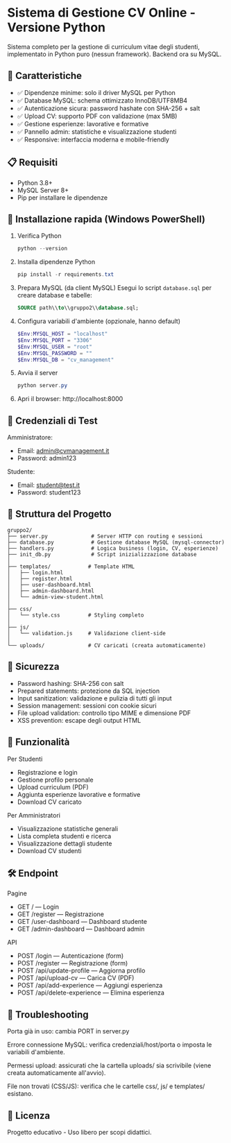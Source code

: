 # Sistema di Gestione CV Online - Versione Python

Sistema completo per la gestione di curriculum vitae degli studenti, implementato in Python puro (nessun framework). Backend ora su MySQL.

## 🚀 Caratteristiche

- ✅ Dipendenze minime: solo il driver MySQL per Python
- ✅ Database MySQL: schema ottimizzato InnoDB/UTF8MB4
- ✅ Autenticazione sicura: password hashate con SHA-256 + salt
- ✅ Upload CV: supporto PDF con validazione (max 5MB)
- ✅ Gestione esperienze: lavorative e formative
- ✅ Pannello admin: statistiche e visualizzazione studenti
- ✅ Responsive: interfaccia moderna e mobile-friendly

## 📋 Requisiti

- Python 3.8+
- MySQL Server 8+
- Pip per installare le dipendenze

## 🔧 Installazione rapida (Windows PowerShell)

1) Verifica Python
   ```powershell
   python --version
   ```

2) Installa dipendenze Python
   ```powershell
   pip install -r requirements.txt
   ```

3) Prepara MySQL (da client MySQL)
   Esegui lo script `database.sql` per creare database e tabelle:
   ```sql
   SOURCE path\\to\\gruppo2\\database.sql;
   ```

4) Configura variabili d'ambiente (opzionale, hanno default)
   ```powershell
   $Env:MYSQL_HOST = "localhost"
   $Env:MYSQL_PORT = "3306"
   $Env:MYSQL_USER = "root"
   $Env:MYSQL_PASSWORD = ""
   $Env:MYSQL_DB = "cv_management"
   ```

5) Avvia il server
   ```powershell
   python server.py
   ```

6) Apri il browser: http://localhost:8000

## 👤 Credenziali di Test

Amministratore:
- Email: admin@cvmanagement.it
- Password: admin123

Studente:
- Email: student@test.it
- Password: student123

## 📁 Struttura del Progetto

```
gruppo2/
├── server.py              # Server HTTP con routing e sessioni
├── database.py            # Gestione database MySQL (mysql-connector)
├── handlers.py            # Logica business (login, CV, esperienze)
├── init_db.py             # Script inizializzazione database
│
├── templates/            # Template HTML
│   ├── login.html
│   ├── register.html
│   ├── user-dashboard.html
│   ├── admin-dashboard.html
│   └── admin-view-student.html
│
├── css/
│   └── style.css         # Styling completo
│
├── js/
│   └── validation.js     # Validazione client-side
│
└── uploads/              # CV caricati (creata automaticamente)
```

## 🔐 Sicurezza

- Password hashing: SHA-256 con salt
- Prepared statements: protezione da SQL injection
- Input sanitization: validazione e pulizia di tutti gli input
- Session management: sessioni con cookie sicuri
- File upload validation: controllo tipo MIME e dimensione PDF
- XSS prevention: escape degli output HTML

## 🎯 Funzionalità

Per Studenti
- Registrazione e login
- Gestione profilo personale
- Upload curriculum (PDF)
- Aggiunta esperienze lavorative e formative
- Download CV caricato

Per Amministratori
- Visualizzazione statistiche generali
- Lista completa studenti e ricerca
- Visualizzazione dettagli studente
- Download CV studenti

## 🛠️ Endpoint

Pagine
- GET / — Login
- GET /register — Registrazione
- GET /user-dashboard — Dashboard studente
- GET /admin-dashboard — Dashboard admin

API
- POST /login — Autenticazione (form)
- POST /register — Registrazione (form)
- POST /api/update-profile — Aggiorna profilo
- POST /api/upload-cv — Carica CV (PDF)
- POST /api/add-experience — Aggiungi esperienza
- POST /api/delete-experience — Elimina esperienza

## 🧰 Troubleshooting

Porta già in uso: cambia PORT in server.py

Errore connessione MySQL: verifica credenziali/host/porta o imposta le variabili d'ambiente.

Permessi upload: assicurati che la cartella uploads/ sia scrivibile (viene creata automaticamente all'avvio).

File non trovati (CSS/JS): verifica che le cartelle css/, js/ e templates/ esistano.

## 📄 Licenza

Progetto educativo - Uso libero per scopi didattici.
